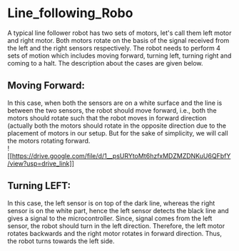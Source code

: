 # Line_following_Robo
A typical line follower robot has two sets of motors, let's call them left
motor and right motor. Both motors rotate on the basis of the signal
received from the left and the right sensors respectively. The robot
needs to perform 4 sets of motion which includes moving forward,
turning left, turning right and coming to a halt. The description about
the cases are given below.<br>
## Moving Forward: <br>
In this case, when both the sensors are on a white surface and the line
is between the two sensors, the robot should move forward, i.e., both
the motors should rotate such that the robot moves in forward
direction (actually both the motors should rotate in the opposite
direction due to the placement of motors in our setup. But for the sake
of simplicity, we will call the motors rotating forward.<br>
![[https://drive.google.com/file/d/1__psURYtoMt6hzfxMDZMZDNKuU6QFbfY/view?usp=drive_link]]<br>
## Turning LEFT: <br>
In this case, the left sensor is on top of the dark line, whereas the right
sensor is on the white part, hence the left sensor detects the black line
and gives a signal to the microcontroller. Since, signal comes from the
left sensor, the robot should turn in the left direction. Therefore, the left
motor rotates backwards and the right motor rotates in forward
direction. Thus, the robot turns towards the left side.

